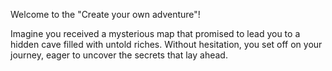 Welcome to the "Create your own adventure"!

Imagine you received a mysterious map that promised to lead you to a hidden cave filled with untold riches. Without hesitation, you set off on your journey, eager to uncover the secrets that lay ahead.
